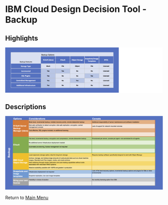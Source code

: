 # IBM Cloud Design Decision Tool - Backup

## Highlights
![Highlights](/images/express_tool_backup.png)

## Descriptions
![Descriptions](/images/rainbow_tool_backup.png)

Return to [Main Menu](README.md)
